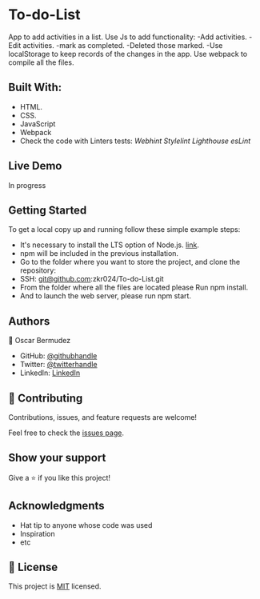 # To-do-List

App to add activities in a list.
Use Js to add functionality:
-Add activities.
-Edit activities.
-mark as completed.
-Deleted those marked.
-Use localStorage to keep records of the changes in the app.
Use webpack to compile all the files.

## Built With:

- HTML.
- CSS.
- JavaScript
- Webpack
- Check the code with Linters tests:
  _Webhint_
  _Stylelint_
  _Lighthouse_
  _esLint_

## Live Demo

In progress

## Getting Started

To get a local copy up and running follow these simple example steps:

- It's necessary to install the LTS option of Node.js. [link](https://nodejs.org/en/).
- npm will be included in the previous installation.
- Go to the folder where you want to store the project, and clone the repository:
- SSH: git@github.com:zkr024/To-do-List.git
- From the folder where all the files are located please Run npm install.
- And to launch the web server, please run npm start.

## Authors

👤 Oscar Bermudez

- GitHub: [@githubhandle](https://github.com/zkr024)
- Twitter: [@twitterhandle](https://twitter.com/zkr024)
- LinkedIn: [LinkedIn](www.linkedin.com/in/oscar-bermudez-07908222a)

## 🤝 Contributing

Contributions, issues, and feature requests are welcome!

Feel free to check the [issues page](../../issues/).

## Show your support

Give a ⭐️ if you like this project!

## Acknowledgments

- Hat tip to anyone whose code was used
- Inspiration
- etc

## 📝 License

This project is [MIT](./MIT.md) licensed.
